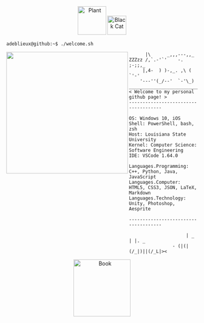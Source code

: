 <div align="center">
    <img src="https://media.giphy.com/media/v1.Y2lkPTc5MGI3NjExOWQ5cGJuZnVvMGs2bjg4bWo4MjhhcHdqZWVxdDczMzk4djZld3pxYyZlcD12MV9pbnRlcm5hbF9naWZfYnlfaWQmY3Q9cw/6cyetttpTEhNqTJ8ZL/giphy.gif" alt="Plant" width="75" height="75" />
    <img src="https://media.giphy.com/media/v1.Y2lkPTc5MGI3NjExbG1yOGNyYXQ0aXVpcmIwYjg2OWIzajgzZ25saGJkenpud2ozNnNwMyZlcD12MV9pbnRlcm5hbF9naWZfYnlfaWQmY3Q9cw/I3rbjijgss7D2Oab2A/giphy.gif" alt="Black Cat" width="50" height="50" />
</div>

```console
adeblieux@github:~$ ./welcome.sh
```

<img align="left" src="https://cdnb.artstation.com/p/assets/images/images/009/604/887/original/pixel-jeff-after-rain-l.gif?1519903093" width="320" />

```
      |\      _,,,---,,_
ZZZzz /,`.-'`'    -.  ;-;;,_
     |,4-  ) )-,_. ,\ (  `'-'
    '---''(_/--'  `-'\_)  
_____________________________________
< Welcome to my personal github page! >
------------------------------------- 

OS: Windows 10, iOS
Shell: PowerShell, bash, zsh
Host: Louisiana State University
Kernel: Computer Science: Software Engineering
IDE: VSCode 1.64.0

Languages.Programming: C++, Python, Java, JavaScript
Languages.Computer: HTML5, CSS3, JSON, LaTeX, Markdown
Languages.Technology: Unity, Photoshop, Aesprite

------------------------------------- 

                     | _ | |. _     
                - (|(|(/_|)||(/_L|><

```

<div align="center">
    <a href="https://github.com/adeblieux/adeblieux/issues/1">
        <img src="https://media.giphy.com/media/v1.Y2lkPTc5MGI3NjExYXViMWRiMGVzanNvMXp5Zzd1ZHVsOWRxdDd2N2RoejFhajZ1OXo3MyZlcD12MV9pbnRlcm5hbF9naWZfYnlfaWQmY3Q9cw/jQCpLR6h1ZdlogAT9g/giphy.gif" alt="Book" width="150" height="150" />
    </a>
</div>
